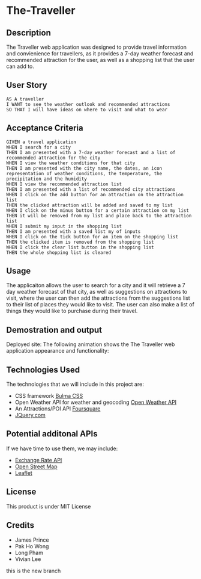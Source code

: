 # The-Traveller

## Description
The Traveller web application was designed to provide travel information and convienience for travellers, as it provides a 7-day weather forecast and recommended attraction for the user, as well as a shopping list that the user can add to. 


## User Story

```
AS A traveller
I WANT to see the weather outlook and recommended attractions 
SO THAT I will have ideas on where to visit and what to wear
```

## Acceptance Criteria

```
GIVEN a travel application
WHEN I search for a city
THEN I am presented with a 7-day weather forecast and a list of recommended attraction for the city
WHEN I view the weather conditions for that city
THEN I am presented with the city name, the dates, an icon representation of weather conditions, the temperature, the precipitation and the humidity
WHEN I view the recommended attraction list
THEN I am presented with a list of recommended city attractions
WHEN I click on the add button for an attraction on the attraction list
THEN the clicked attraction will be added and saved to my list
WHEN I click on the minus button for a certain attraction on my list
THEN it will be removed from my list and place back to the attraction list
WHEN I submit my input in the shopping list 
THEN I am presented with a saved list my of inputs 
WHEN I click on the tick button for an item on the shopping list
THEN the clicked item is removed from the shopping list
WHEN I click the clear list button in the shopping list
THEN the whole shopping list is cleared
```

## Usage
The applicaiton allows the user to search for a city and it will retrieve a 7 day weather forecast of that city, as well as suggestions on attractions to visit, where the user can then add the attractions from the suggestions list to their list of places they would like to visit.
The user can also make a list of things they would like to purchase during their travel.  

## Demostration and output
Deployed site: 
The following animation shows the The Traveller web application appearance and functionality:


## Technologies Used
The technologies that we will include in this project are: 
- CSS framework [Bulma CSS](https://bulma.io/documentation/overview/start/)
- Open Weather API for weather and geocoding [Open Weather API](https://openweathermap.org/api)
-  An Attractions/POI API [Foursquare](https://developer.foursquare.com/docs/overview)
- [JQuery.com](https://jquery.com)

## Potential additonal APIs
If we have time to use them, we may include: 
- [Exchange Rate API](https://exchangeratesapi.io/)
- [Open Street Map](https://www.openstreetmap.org/)
- [Leaflet](https://leafletjs.com/)

## License
This product is under MIT License 

## Credits 
- James Prince 
- Pak Ho Wong
- Long Pham
- Vivian Lee



this is the new branch
